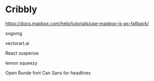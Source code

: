 # Cribbly

<https://docs.mapbox.com/help/tutorials/use-mapbox-js-as-fallback/>

svgomg

vectorart.ai


React suspense


lemon squeezy

Open Runde font
Can Sans for headlines